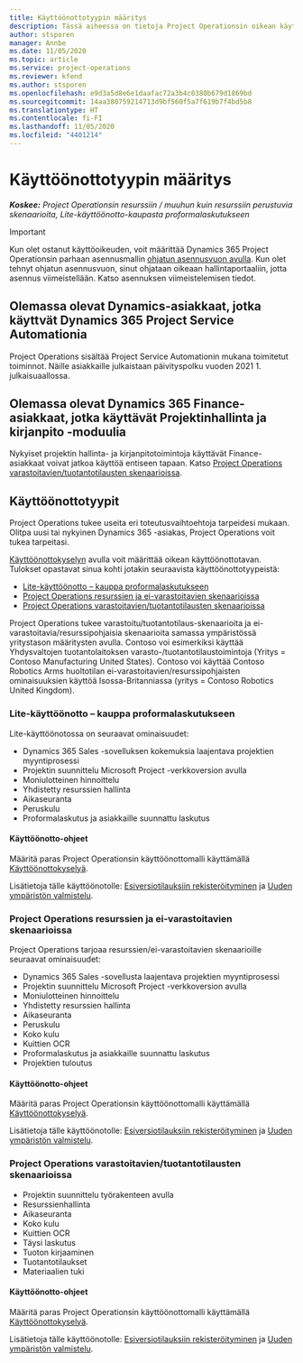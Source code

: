 ```yaml
---
title: Käyttöönottotyypin määritys
description: Tässä aiheessa on tietoja Project Operationsin oikean käyttöönottotyypin valinnasta omalle yrityksellesi.
author: stsporen
manager: Annbe
ms.date: 11/05/2020
ms.topic: article
ms.service: project-operations
ms.reviewer: kfend
ms.author: stsporen
ms.openlocfilehash: e9d3a5d8e6e1daafac72a3b4c0380b679d1869bd
ms.sourcegitcommit: 14aa380759214713d9bf560f5a7f619b7f4bd5b8
ms.translationtype: HT
ms.contentlocale: fi-FI
ms.lasthandoff: 11/05/2020
ms.locfileid: "4401214"
---
```

# <a name="determine-your-deployment-type"></a>Käyttöönottotyypin määritys

_**Koskee:** Project Operationsin resurssiin / muuhun kuin resurssiin perustuvia skenaarioita, Lite-käyttöönotto-kaupasta proformalaskutukseen_

> [!IMPORTANT]
> Kun olet ostanut käyttöoikeuden, voit määrittää Dynamics 365 Project Operationsin parhaan asennusmallin [ohjatun asennusvuon avulla](https://aka.ms/provisionprojectoperations).
> Kun olet tehnyt ohjatun asennusvuon, sinut ohjataan oikeaan hallintaportaaliin, jotta asennus viimeistellään. Katso asennuksen viimeistelemisen tiedot.


## <a name="existing-customers-of-dynamics-using-dynamics-365-project-service-automation"></a>Olemassa olevat Dynamics-asiakkaat, jotka käyttvät Dynamics 365 Project Service Automationia
Project Operations sisältää Project Service Automationin mukana toimitetut toiminnot. Näille asiakkaille julkaistaan päivityspolku vuoden 2021 1. julkaisuaallossa.

## <a name="existing-customers-of-dynamics-365-finance-using-project-management-and-accounting"></a>Olemassa olevat Dynamics 365 Finance-asiakkaat, jotka käyttävät Projektinhallinta ja kirjanpito -moduulia 

Nykyiset projektin hallinta- ja kirjanpitotoimintoja käyttävät Finance-asiakkaat voivat jatkoa käyttöä entiseen tapaan. Katso [Project Operations varastoitavien/tuotantotilausten skenaarioissa](#pma).


## <a name="deployment-types"></a>Käyttöönottotyypit
Project Operations tukee useita eri toteutusvaihtoehtoja tarpeidesi mukaan. Olitpa uusi tai nykyinen Dynamics 365 -asiakas, Project Operations voit tukea tarpeitasi.

[Käyttöönottokyselyn](https://aka.ms/provisionprojectoperations) avulla voit määrittää oikean käyttöönottotavan. Tulokset opastavat sinua kohti jotakin seuraavista käyttöönottotyypeistä:

- [Lite-käyttöönotto – kauppa proformalaskutukseen](#lite)
- [Project Operations resurssien ja ei-varastoitavien skenaarioissa](#integrated)
- [Project Operations varastoitavien/tuotantotilausten skenaarioissa](#pma)

Project Operations tukee varastoitu/tuotantotilaus-skenaarioita ja ei-varastoitavia/resurssipohjaisia skenaarioita samassa ympäristössä yritystason määritysten avulla. Contoso voi esimerkiksi käyttää Yhdysvaltojen tuotantolaitoksen varasto-/tuotantotilaustoimintoja (Yritys = Contoso Manufacturing United States). Contoso voi käyttää Contoso Robotics Arms huoltotilan ei-varastoitavien/resurssipohjaisten ominaisuuksien käyttöä Isossa-Britanniassa (yritys = Contoso Robotics United Kingdom).

### <a name="lite-deployment---deal-to-proforma-invoicing"></a><a  name="lite"></a>Lite-käyttöönotto – kauppa proformalaskutukseen

Lite-käyttöönotossa on seuraavat ominaisuudet:

- Dynamics 365 Sales -sovelluksen kokemuksia laajentava projektien myyntiprosessi
- Projektin suunnittelu Microsoft Project -verkkoversion avulla
- Moniulotteinen hinnoittelu
- Yhdistetty resurssien hallinta
- Aikaseuranta
- Peruskulu
- Proformalaskutus ja asiakkaille suunnattu laskutus 

#### <a name="deployment-steps"></a>Käyttöönotto-ohjeet
Määritä paras Project Operationsin käyttöönottomalli käyttämällä [Käyttöönottokyselyä](https://aka.ms/provisionprojectoperations).

Lisätietoja tälle käyttöönotolle: [Esiversiotilauksiin rekisteröityminen](lite-preview-subscription-sign-up.md) ja [Uuden ympäristön valmistelu](lite-deployment.md). 


### <a name="project-operations-for-resourcenon-stocked-scenarios"></a><a name="integrated"></a>Project Operations resurssien ja ei-varastoitavien skenaarioissa
Project Operations tarjoaa resurssien/ei-varastoitavien skenaarioille seuraavat ominaisuudet:
 
- Dynamics 365 Sales -sovellusta laajentava projektien myyntiprosessi
- Projektin suunnittelu Microsoft Project -verkkoversion avulla
- Moniulotteinen hinnoittelu
- Yhdistetty resurssien hallinta
- Aikaseuranta
- Peruskulu
- Koko kulu
- Kuittien OCR
- Proformalaskutus ja asiakkaille suunnattu laskutus 
- Projektien tuloutus

#### <a name="deployment-steps"></a>Käyttöönotto-ohjeet
Määritä paras Project Operationsin käyttöönottomalli käyttämällä [Käyttöönottokyselyä](https://aka.ms/provisionprojectoperations).

Lisätietoja tälle käyttöönotolle: [Esiversiotilauksiin rekisteröityminen](resource-sign-up-preview-subscription.md) ja [Uuden ympäristön valmistelu](resource-provision-new-environment.md). 


### <a name="project-operations-for-stockedproduction-order-scenarios"></a><a name="pma"></a>Project Operations varastoitavien/tuotantotilausten skenaarioissa

- Projektin suunnittelu työrakenteen avulla
- Resurssienhallinta
- Aikaseuranta
- Koko kulu
- Kuittien OCR
- Täysi laskutus
- Tuoton kirjaaminen
- Tuotantotilaukset
- Materiaalien tuki

#### <a name="deployment-steps"></a>Käyttöönotto-ohjeet
Määritä paras Project Operationsin käyttöönottomalli käyttämällä [Käyttöönottokyselyä](https://aka.ms/provisionprojectoperations).

Lisätietoja tälle käyttöönotolle: [Esiversiotilauksiin rekisteröityminen](https://docs.microsoft.com/dynamics365/fin-ops-core/dev-itpro/dev-tools/sign-up-preview-subscription?toc=/dynamics365/finance/toc.json) ja [Uuden ympäristön valmistelu](https://docs.microsoft.com/dynamics365/fin-ops-core/dev-itpro/deployment/deploy-demo-environment?toc=/dynamics365/finance/toc.json). 

